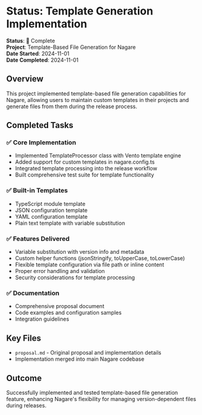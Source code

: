 # Status: Template Generation Implementation

**Status**: 🍃 Complete\
**Project**: Template-Based File Generation for Nagare\
**Date Started**: 2024-11-01\
**Date Completed**: 2024-11-01

## Overview

This project implemented template-based file generation capabilities for Nagare, allowing users to maintain custom
templates in their projects and generate files from them during the release process.

## Completed Tasks

### ✅ Core Implementation

- Implemented TemplateProcessor class with Vento template engine
- Added support for custom templates in nagare.config.ts
- Integrated template processing into the release workflow
- Built comprehensive test suite for template functionality

### ✅ Built-in Templates

- TypeScript module template
- JSON configuration template
- YAML configuration template
- Plain text template with variable substitution

### ✅ Features Delivered

- Variable substitution with version info and metadata
- Custom helper functions (jsonStringify, toUpperCase, toLowerCase)
- Flexible template configuration via file path or inline content
- Proper error handling and validation
- Security considerations for template processing

### ✅ Documentation

- Comprehensive proposal document
- Code examples and configuration samples
- Integration guidelines

## Key Files

- `proposal.md` - Original proposal and implementation details
- Implementation merged into main Nagare codebase

## Outcome

Successfully implemented and tested template-based file generation feature, enhancing Nagare's flexibility for managing
version-dependent files during releases.
